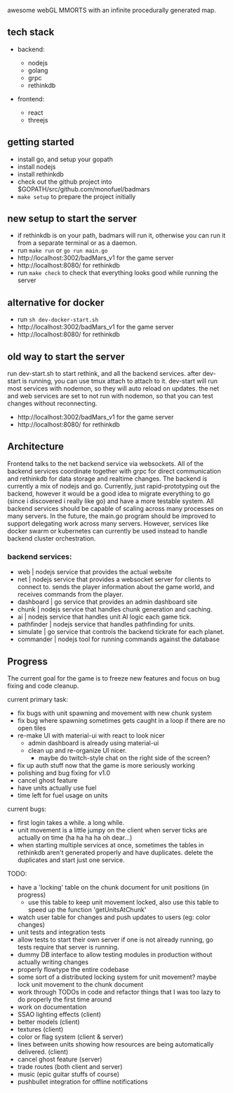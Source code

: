 awesome webGL MMORTS with an infinite procedurally generated map.

## tech stack
- backend:
	- nodejs
	- golang
	- grpc
	- rethinkdb


- frontend:
	- react
	- threejs

## getting started
- install go, and setup your gopath
- install nodejs
- install rethinkdb
- check out the github project into $GOPATH/src/github.com/monofuel/badmars
- `make setup` to prepare the project initially


## new setup to start the server
- if rethinkdb is on your path, badmars will run it, otherwise you can run it from a separate terminal or as a daemon.
- run `make run` or `go run main.go`
- http://localhost:3002/badMars_v1 for the game server
- http://localhost:8080/ for rethinkdb
- run `make check` to check that everything looks good while running the server

## alternative for docker
- run `sh dev-docker-start.sh`
- http://localhost:3002/badMars_v1 for the game server
- http://localhost:8080/ for rethinkdb

## old way to start the server
run dev-start.sh to start rethink, and all the backend services.
after dev-start is running, you can use tmux attach to attach to it.
dev-start will run most services with nodemon, so they will auto reload on updates.
the net and web services are set to not run with nodemon,
so that you can test changes without reconnecting.
- http://localhost:3002/badMars_v1 for the game server
- http://localhost:8080/ for rethinkdb

## Architecture

Frontend talks to the net backend service via websockets. All of the backend services
coordinate together with grpc for direct communication and rethinkdb for data storage
and realtime changes. The backend is currently a mix of nodejs and go. Currently, just
rapid-prototyping out the backend, however it would be a good idea to migrate
everything to go (since i discovered i really like go) and have a more testable system.
All backend services should be capable of scaling across many processes on many servers.
In the future, the main.go program should be improved to support delegating work across
many servers. However, services like docker swarm or kubernetes can currently be used instead
to handle backend cluster orchestration.

### backend services:
- web | nodejs service that provides the actual website
- net | nodejs service that provides a websocket server for clients to connect to.
sends the player information about the game world, and receives commands from the player.
- dashboard | go service that provides an admin dashboard site
- chunk | nodejs service that handles chunk generation and caching.
- ai | nodejs service that handles unit AI logic each game tick.
- pathfinder | nodejs service that handles pathfinding for units.
- simulate | go service that controls the backend tickrate for each planet.
- commander | nodejs tool for running commands against the database

## Progress

The current goal for the game is to freeze new features and focus on bug fixing and
code cleanup.

current primary task:
- fix bugs with unit spawning and movement with new chunk system
- fix bug where spawning sometimes gets caught in a loop if there are no open tiles
- re-make UI with material-ui with react to look nicer
	- admin dashboard is already using material-ui
	- clean up and re-organize UI nicer.
		- maybe do twitch-style chat on the right side of the screen?
- fix up auth stuff now that the game is more seriously working
- polishing and bug fixing for v1.0
- cancel ghost feature
- have units actually use fuel
- time left for fuel usage on units

current bugs:
- first login takes a while. a long while.
- unit movement is a little jumpy on the client when server ticks are actually on time (ha ha ha ha oh dear...)
- when starting multiple services at once, sometimes the tables in rethinkdb
aren't generated properly and have duplicates. delete the duplicates and start just one service.


TODO:
- have a 'locking' table on the chunk document for unit positions (in progress)
	- use this table to keep unit movement locked,
also use this table to speed up the function 'getUnitsAtChunk'
- watch user table for changes and push updates to users (eg: color changes)
- unit tests and integration tests
- allow tests to start their own server if one is not already running, go tests require that server is running.
- dummy DB interface to allow testing modules in production without actually writing changes
- properly flowtype the entire codebase
- some sort of a distributed locking system for unit movement? maybe lock unit movement to the chunk document
- work through TODOs in code and refactor things that I was too lazy to do properly the first time around
- work on documentation
- SSAO lighting effects (client)
- better models (client)
- textures (client)
- color or flag system (client & server)
- lines between units showing how resources are being automatically delivered. (client)
- cancel ghost feature (server)
- trade routes (both client and server)
- music (epic guitar stuffs of course)
- pushbullet integration for offline notifications
